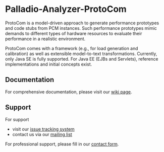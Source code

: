 # Palladio-Analyzer-ProtoCom
ProtoCom is a model-driven approach to generate performance prototypes and code stubs from PCM instances. Such performance prototypes mimic demands to different types of hardware resources to evaluate their performance in a realistic environment.

ProtoCom comes with a framework (e.g., for load generation and calibration) as well as extensible model-to-text transformations. Currently, only Java SE is fully supported. For Java EE (EJBs and Servlets), reference implementations and initial concepts exist. 
## Documentation
For comprehensive documentation, please visit our [wiki page](https://sdqweb.ipd.kit.edu/wiki/ProtoCom).

## Support
For support
* visit our [issue tracking system](https://palladio-simulator.com/jira)
* contact us via our [mailing list](https://lists.ira.uni-karlsruhe.de/mailman/listinfo/palladio-dev)

For professional support, please fill in our [contact form](http://www.palladio-simulator.com/about_palladio/support/).
